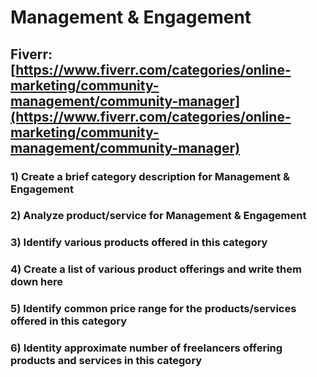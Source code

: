 # Management & Engagement
## Fiverr: [https://www.fiverr.com/categories/online-marketing/community-management/community-manager](https://www.fiverr.com/categories/online-marketing/community-management/community-manager)
### 1) Create a brief category description for Management & Engagement
### 2) Analyze product/service for Management & Engagement
### 3) Identify various products offered in this category
### 4) Create a list of various product offerings and write them down here
### 5) Identify common price range for the products/services offered in this category
### 6) Identity approximate number of freelancers offering products and services in this category
